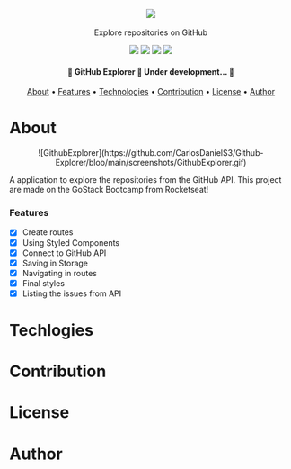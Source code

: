 <p align="center">
  <img src="https://user-images.githubusercontent.com/57778245/92287977-b631f100-eee1-11ea-8b98-35755a8e25ad.png" />
</p>
<p align="center">Explore repositories on GitHub</p>

<p align="center">
  <img src="https://img.shields.io/github/issues/CarlosDanielS3/Github-Explorer?style=flat-square" />
  <img src="https://img.shields.io/github/forks/CarlosDanielS3/Github-Explorer?style=flat-square" />
  <img src="https://img.shields.io/github/stars/CarlosDanielS3/Github-Explorer?style=flat-square" />
  <img src="https://img.shields.io/github/license/CarlosDanielS3/Github-Explorer?style=flat-square" />
</p>

<h4 align="center">
	🚧  GitHub Explorer 🚀 Under development...  🚧
</h4>

<p align="center">
 <a href="#About">About</a> •
 <a href="#Features">Features</a> •
 <a href="#Technologies">Technologies</a> •
 <a href="#Contribution">Contribution</a> •
 <a href="#License">License</a> •
 <a href="#Author">Author</a>
</p>

# About
<div align="center">
![GithubExplorer](https://github.com/CarlosDanielS3/Github-Explorer/blob/main/screenshots/GithubExplorer.gif)

</div>
<p> A application to explore the repositories from the GitHub API. This project are made on the GoStack Bootcamp from Rocketseat! </p>

### Features

- [x] Create routes
- [x] Using Styled Components
- [x] Connect to GitHub API
- [x] Saving in Storage
- [x] Navigating in routes
- [x] Final styles
- [x] Listing the issues from API

# Techlogies

# Contribution

# License

# Author
